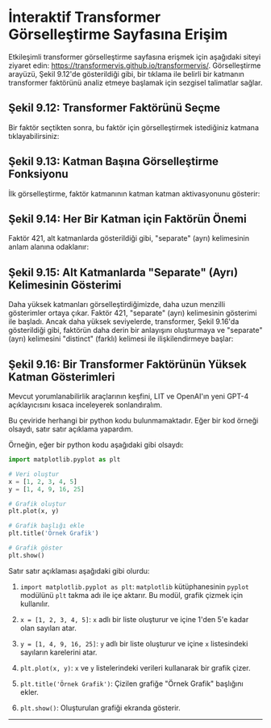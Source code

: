 # İnteraktif Transformer Görselleştirme Sayfasına Erişim

Etkileşimli transformer görselleştirme sayfasına erişmek için aşağıdaki siteyi ziyaret edin: https://transformervis.github.io/transformervis/. Görselleştirme arayüzü, Şekil 9.12'de gösterildiği gibi, bir tıklama ile belirli bir katmanın transformer faktörünü analiz etmeye başlamak için sezgisel talimatlar sağlar.

## Şekil 9.12: Transformer Faktörünü Seçme

Bir faktör seçtikten sonra, bu faktör için görselleştirmek istediğiniz katmana tıklayabilirsiniz:
 
## Şekil 9.13: Katman Başına Görselleştirme Fonksiyonu

İlk görselleştirme, faktör katmanının katman katman aktivasyonunu gösterir:

## Şekil 9.14: Her Bir Katman için Faktörün Önemi

Faktör 421, alt katmanlarda gösterildiği gibi, "separate" (ayrı) kelimesinin anlam alanına odaklanır:

## Şekil 9.15: Alt Katmanlarda "Separate" (Ayrı) Kelimesinin Gösterimi

Daha yüksek katmanları görselleştirdiğimizde, daha uzun menzilli gösterimler ortaya çıkar. Faktör 421, "separate" (ayrı) kelimesinin gösterimi ile başladı. Ancak daha yüksek seviyelerde, transformer, Şekil 9.16'da gösterildiği gibi, faktörün daha derin bir anlayışını oluşturmaya ve "separate" (ayrı) kelimesini "distinct" (farklı) kelimesi ile ilişkilendirmeye başlar:

## Şekil 9.16: Bir Transformer Faktörünün Yüksek Katman Gösterimleri

Mevcut yorumlanabilirlik araçlarının keşfini, LIT ve OpenAI'ın yeni GPT-4 açıklayıcısını kısaca inceleyerek sonlandıralım.

Bu çeviride herhangi bir python kodu bulunmamaktadır. Eğer bir kod örneği olsaydı, satır satır açıklama yapardım. 

Örneğin, eğer bir python kodu aşağıdaki gibi olsaydı:

```python
import matplotlib.pyplot as plt

# Veri oluştur
x = [1, 2, 3, 4, 5]
y = [1, 4, 9, 16, 25]

# Grafik oluştur
plt.plot(x, y)

# Grafik başlığı ekle
plt.title('Örnek Grafik')

# Grafik göster
plt.show()
```

Satır satır açıklaması aşağıdaki gibi olurdu:

1. `import matplotlib.pyplot as plt`: `matplotlib` kütüphanesinin `pyplot` modülünü `plt` takma adı ile içe aktarır. Bu modül, grafik çizmek için kullanılır.

2. `x = [1, 2, 3, 4, 5]`: `x` adlı bir liste oluşturur ve içine 1'den 5'e kadar olan sayıları atar.

3. `y = [1, 4, 9, 16, 25]`: `y` adlı bir liste oluşturur ve içine `x` listesindeki sayıların karelerini atar.

4. `plt.plot(x, y)`: `x` ve `y` listelerindeki verileri kullanarak bir grafik çizer.

5. `plt.title('Örnek Grafik')`: Çizilen grafiğe "Örnek Grafik" başlığını ekler.

6. `plt.show()`: Oluşturulan grafiği ekranda gösterir.

---

